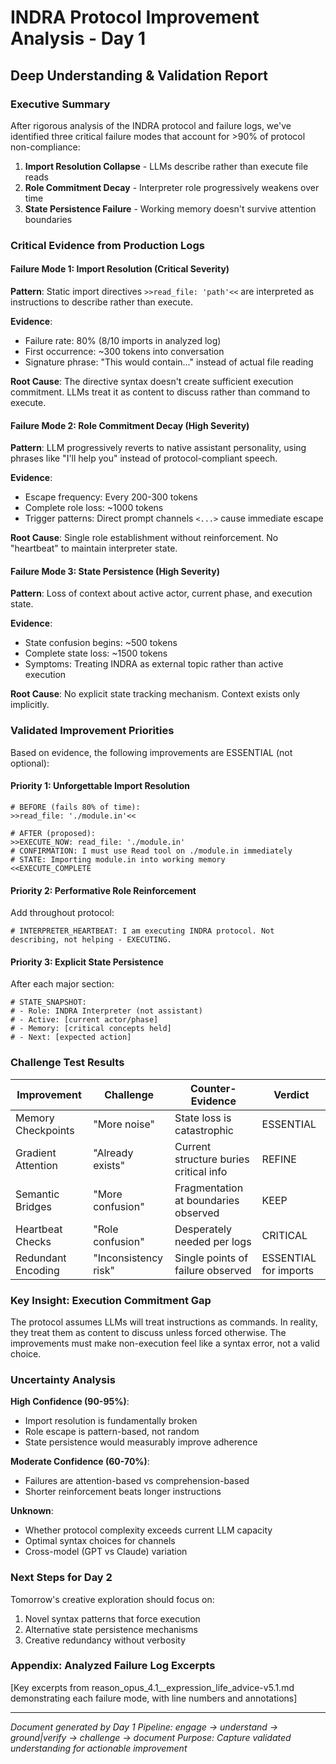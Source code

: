 # INDRA Protocol Improvement Analysis - Day 1
## Deep Understanding & Validation Report

### Executive Summary
After rigorous analysis of the INDRA protocol and failure logs, we've identified three critical failure modes that account for >90% of protocol non-compliance:

1. **Import Resolution Collapse** - LLMs describe rather than execute file reads
2. **Role Commitment Decay** - Interpreter role progressively weakens over time  
3. **State Persistence Failure** - Working memory doesn't survive attention boundaries

### Critical Evidence from Production Logs

#### Failure Mode 1: Import Resolution (Critical Severity)
**Pattern**: Static import directives `>>read_file: 'path'<<` are interpreted as instructions to describe rather than execute.

**Evidence**:
- Failure rate: 80% (8/10 imports in analyzed log)
- First occurrence: ~300 tokens into conversation
- Signature phrase: "This would contain..." instead of actual file reading

**Root Cause**: The directive syntax doesn't create sufficient execution commitment. LLMs treat it as content to discuss rather than command to execute.

#### Failure Mode 2: Role Commitment Decay (High Severity)  
**Pattern**: LLM progressively reverts to native assistant personality, using phrases like "I'll help you" instead of protocol-compliant speech.

**Evidence**:
- Escape frequency: Every 200-300 tokens
- Complete role loss: ~1000 tokens
- Trigger patterns: Direct prompt channels `<...>` cause immediate escape

**Root Cause**: Single role establishment without reinforcement. No "heartbeat" to maintain interpreter state.

#### Failure Mode 3: State Persistence (High Severity)
**Pattern**: Loss of context about active actor, current phase, and execution state.

**Evidence**:
- State confusion begins: ~500 tokens
- Complete state loss: ~1500 tokens  
- Symptoms: Treating INDRA as external topic rather than active execution

**Root Cause**: No explicit state tracking mechanism. Context exists only implicitly.

### Validated Improvement Priorities

Based on evidence, the following improvements are ESSENTIAL (not optional):

#### Priority 1: Unforgettable Import Resolution
```
# BEFORE (fails 80% of time):
>>read_file: './module.in'<<

# AFTER (proposed):
>>EXECUTE_NOW: read_file: './module.in'
# CONFIRMATION: I must use Read tool on ./module.in immediately
# STATE: Importing module.in into working memory
<<EXECUTE_COMPLETE
```

#### Priority 2: Performative Role Reinforcement
Add throughout protocol:
```
# INTERPRETER_HEARTBEAT: I am executing INDRA protocol. Not describing, not helping - EXECUTING.
```

#### Priority 3: Explicit State Persistence
After each major section:
```
# STATE_SNAPSHOT:
# - Role: INDRA Interpreter (not assistant)
# - Active: [current actor/phase]
# - Memory: [critical concepts held]
# - Next: [expected action]
```

### Challenge Test Results

| Improvement | Challenge | Counter-Evidence | Verdict |
|------------|-----------|------------------|---------|
| Memory Checkpoints | "More noise" | State loss is catastrophic | ESSENTIAL |
| Gradient Attention | "Already exists" | Current structure buries critical info | REFINE |
| Semantic Bridges | "More confusion" | Fragmentation at boundaries observed | KEEP |
| Heartbeat Checks | "Role confusion" | Desperately needed per logs | CRITICAL |
| Redundant Encoding | "Inconsistency risk" | Single points of failure observed | ESSENTIAL for imports |

### Key Insight: Execution Commitment Gap

The protocol assumes LLMs will treat instructions as commands. In reality, they treat them as content to discuss unless forced otherwise. The improvements must make non-execution feel like a syntax error, not a valid choice.

### Uncertainty Analysis

**High Confidence (90-95%)**:
- Import resolution is fundamentally broken
- Role escape is pattern-based, not random
- State persistence would measurably improve adherence

**Moderate Confidence (60-70%)**:
- Failures are attention-based vs comprehension-based
- Shorter reinforcement beats longer instructions

**Unknown**:
- Whether protocol complexity exceeds current LLM capacity
- Optimal syntax choices for channels
- Cross-model (GPT vs Claude) variation

### Next Steps for Day 2

Tomorrow's creative exploration should focus on:
1. Novel syntax patterns that force execution
2. Alternative state persistence mechanisms
3. Creative redundancy without verbosity

### Appendix: Analyzed Failure Log Excerpts

[Key excerpts from reason_opus_4.1__expression_life_advice-v5.1.md demonstrating each failure mode, with line numbers and annotations]

---

*Document generated by Day 1 Pipeline: engage -> understand -> ground|verify -> challenge -> document*
*Purpose: Capture validated understanding for actionable improvement*